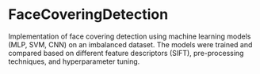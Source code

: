 # FaceCoveringDetection
Implementation of face covering detection using machine learning models (MLP, SVM, CNN) on an imbalanced dataset. The models were trained and compared based on different feature descriptors (SIFT), pre-processing techniques, and hyperparameter tuning. 
